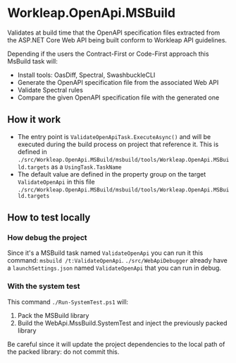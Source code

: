 # Workleap.OpenApi.MSBuild

Validates at build time that the OpenAPI specification files extracted from the ASP.NET Core Web API being built conform to Workleap API guidelines.

Depending if the users the Contract-First or Code-First approach this MsBuild task will:

- Install tools: OasDiff, Spectral, SwashbuckleCLI
- Generate the OpenAPI specification file from the associated Web API
- Validate Spectral rules
- Compare the given OpenAPI specification file with the generated one

## How it work

- The entry point is `ValidateOpenApiTask.ExecuteAsync()` and will be executed during the build process on project that reference it. This is defined in `./src/Workleap.OpenApi.MSBuild/msbuild/tools/Workleap.OpenApi.MSBuild.targets` as a `UsingTask.TaskName`
- The default value are defined in the property group on the target `ValidateOpenApi` in this file `./src/Workleap.OpenApi.MSBuild/msbuild/tools/Workleap.OpenApi.MSBuild.targets`

## How to test locally

### How debug the project

Since it's a MSBuild task named `ValidateOpenApi` you can run it this command: `msbuild /t:ValidateOpenApi`. `./src/WebApiDebugger` already have a `launchSettings.json` named `ValidateOpenApi` that you can run in debug.

### With the system test

This command `./Run-SystemTest.ps1` will:

1. Pack the MSBuild library
2. Build the WebApi.MssBuild.SystemTest and inject the previously packed library

Be careful since it will update the project dependencies to the local path of the packed library: do not commit this.